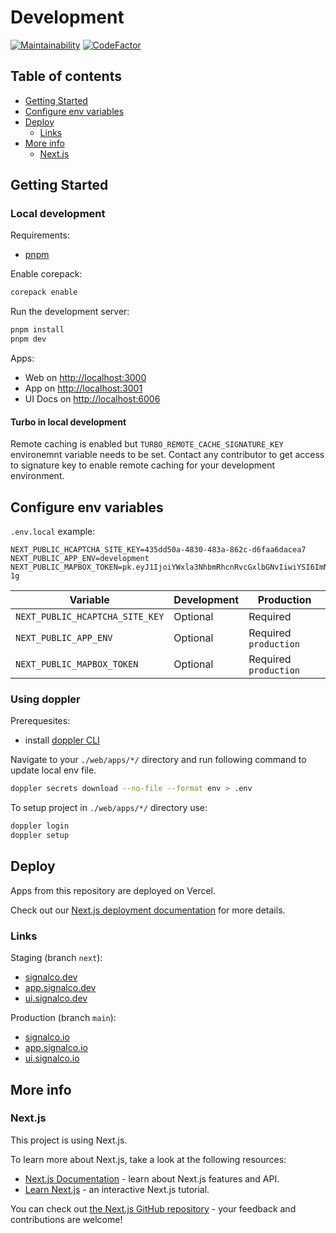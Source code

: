 # Development

[![Maintainability](https://api.codeclimate.com/v1/badges/8f6479343e1e51f2a2d1/maintainability)](https://codeclimate.com/github/signalco-io/signalco/maintainability)
[![CodeFactor](https://www.codefactor.io/repository/github/signalco-io/signalco/badge)](https://www.codefactor.io/repository/github/signalco-io/signalco)

## Table of contents

- [Getting Started](#getting-started)
- [Configure env variables](#configure-env-variables)
- [Deploy](#deploy)
  - [Links](#links)
- [More info](#more-info)
  - [Next.js](#nextjs)

## Getting Started

### Local development

Requirements:

- [pnpm](https://pnpm.io/installation)

Enable corepack:

```bash
corepack enable
```

Run the development server:

```bash
pnpm install
pnpm dev
```

Apps:

- Web on [http://localhost:3000](http://localhost:3000)
- App on [http://localhost:3001](http://localhost:3001)
- UI Docs on [http://localhost:6006](http://localhost:6006)

#### Turbo in local development

Remote caching is enabled but `TURBO_REMOTE_CACHE_SIGNATURE_KEY` environemnt variable needs to be set. Contact any contributor to get access to signature key to enable remote caching for your development environment.

## Configure env variables

`.env.local` example:

```raw
NEXT_PUBLIC_HCAPTCHA_SITE_KEY=435dd50a-4830-483a-862c-d6faa6dacea7
NEXT_PUBLIC_APP_ENV=development
NEXT_PUBLIC_MAPBOX_TOKEN=pk.eyJ1IjoiYWxla3NhbmRhcnRvcGxlbGNvIiwiYSI6ImNsMXpiYzhwejBrNHczaW10cGpwdn.lgCHgLs6qBDqbpA-1g
```

| Variable | Development | Production |
|----------|-------------|------------|
| `NEXT_PUBLIC_HCAPTCHA_SITE_KEY` | Optional | Required |
| `NEXT_PUBLIC_APP_ENV` | Optional | Required `production` |
| `NEXT_PUBLIC_MAPBOX_TOKEN` | Optional | Required `production` |

### Using doppler

Prerequesites:

- install [doppler CLI](https://docs.doppler.com/docs/install-cli)

Navigate to your `./web/apps/*/` directory and run following command to update local env file.

```bash
doppler secrets download --no-file --format env > .env
```

To setup project in `./web/apps/*/` directory use:

```bash
doppler login
doppler setup
```

## Deploy

Apps from this repository are deployed on Vercel.

Check out our [Next.js deployment documentation](https://nextjs.org/docs/deployment) for more details.

### Links

Staging (branch `next`):

- [signalco.dev](https://www.signalco.dev)
- [app.signalco.dev](https://app.signalco.dev)
- [ui.signalco.dev](https://ui.signalco.dev)

Production (branch `main`):

- [signalco.io](https://www.signalco.io)
- [app.signalco.io](https://app.signalco.io)
- [ui.signalco.io](https://ui.signalco.io)

## More info

### Next.js

This project is using Next.js.

To learn more about Next.js, take a look at the following resources:

- [Next.js Documentation](https://nextjs.org/docs) - learn about Next.js features and API.
- [Learn Next.js](https://nextjs.org/learn) - an interactive Next.js tutorial.

You can check out [the Next.js GitHub repository](https://github.com/vercel/next.js/) - your feedback and contributions are welcome!
